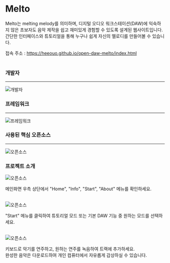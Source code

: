 # Melto

Melto는 melting melody를 의미하며, 디지털 오디오 워크스테이션(DAW)에 익숙하지 않은 초보자도 음악 제작을 쉽고 재미있게 경험할 수 있도록 설계된 웹사이트입니다.
<br/>
간단한 인터페이스와 튜토리얼을 통해 누구나 쉽게 자신의 멜로디를 만들어볼 수 있습니다.

접속 주소 : https://heeouo.github.io/open-daw-melto/index.html
<br/>
<br/>

### 개발자
<hr/>

![개발자](./public/samples/readme_images/readme01.png)


### 프레임워크
<hr/>

![프레임워크](./public/samples/readme_images/readme02.png)


### 사용된 핵심 오픈소스
<hr/>

![오픈소스](./public/samples/readme_images/readme03.png)


### 프로젝트 소개

![오픈소스](./public/samples/readme_images/readme04.png)

메인화면 우측 상단에서 "Home", "Info", "Start", "About" 메뉴를 확인하세요.
<br/>
<br/>

![오픈소스](./public/samples/readme_images/readme05.png)

"Start" 메뉴를 클릭하여 튜토리얼 모드 또는 기본 DAW 기능 중 원하는 모드를 선택하세요.
<br/>
<br/>

![오픈소스](./public/samples/readme_images/readme06.png)

키보드로 악기를 연주하고, 원하는 연주를 녹음하여 트랙에 추가하세요.
<br/>
완성한 음악은 다운로드하여 개인 컴퓨터에서 자유롭게 감상하실 수 있습니다.
<br/>
